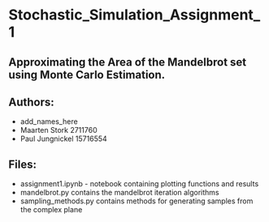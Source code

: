 # Stochastic_Simulation_Assignment_1
## Approximating the Area of the Mandelbrot set using Monte Carlo Estimation.
## Authors:
- add_names_here
- Maarten Stork 2711760
- Paul Jungnickel 15716554

## Files:
- assignment1.ipynb - notebook containing plotting functions and results
- mandelbrot.py contains the mandelbrot iteration algorithms
- sampling_methods.py contains methods for generating samples from the complex plane